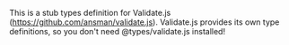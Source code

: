 This is a stub types definition for Validate.js (https://github.com/ansman/validate.js).
Validate.js provides its own type definitions, so you don't need @types/validate.js installed!